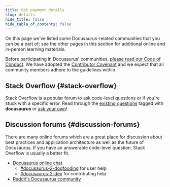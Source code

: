 ```yaml
---
title: Get payment details
slug: details
hide_title: false
hide_table_of_contents: false
---
```


On this page we've listed some Docusaurus-related communities that you can be a part of; see the other pages in this section for additional online and in-person learning materials.

Before participating in Docusaurus' communities, [please read our Code of Conduct](https://engineering.fb.com/codeofconduct/). We have adopted the [Contributor Covenant](https://www.contributor-covenant.org/) and we expect that all community members adhere to the guidelines within.

## Stack Overflow {#stack-overflow}

Stack Overflow is a popular forum to ask code-level questions or if you're stuck with a specific error. Read through the [existing questions](https://stackoverflow.com/questions/tagged/docusaurus) tagged with **docusaurus** or [ask your own](https://stackoverflow.com/questions/ask?tags=docusaurus)!

## Discussion forums {#discussion-forums}

There are many online forums which are a great place for discussion about best practices and application architecture as well as the future of Docusaurus. If you have an answerable code-level question, Stack Overflow is usually a better fit.

- [Docusaurus online chat](https://discord.gg/docusaurus)
  - [#docusaurus-2-dogfooding](https://discord.gg/7wjJ9yH) for user help
  - [#docusaurus-2-dev](https://discord.gg/6g6ASPA) for contributing help
- [Reddit's Docusaurus community](https://www.reddit.com/r/docusaurus/)
